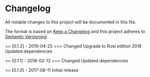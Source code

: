# Changelog
All notable changes to this project will be documented in this file.

The format is based on [Keep a Changelog](http://keepachangelog.com/en/1.0.0/)
and this project adheres to [Semantic Versioning](http://semver.org/spec/v2.0.0.html).

== [0.1.2] - 2019-04-25
=== Changed
Upgrade to Rust edition 2018
Updated dependencies

== [0.1.1] - 2018-02-12
=== Changed
Updated dependencies

== [0.1.0] - 2017-08-11
Initial release
